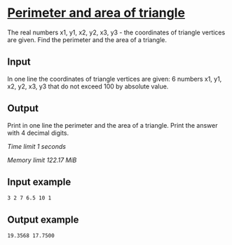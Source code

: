 # [Perimeter and area of triangle](https://www.e-olymp.com/en/contests/8947/problems/77343)

The real numbers x1, y1, x2, y2, x3, y3 - the coordinates of triangle vertices are given. Find the perimeter and the area of a triangle.

## Input

In one line the coordinates of triangle vertices are given: 6 numbers x1, y1, x2, y2, x3, y3 that do not exceed 100 by absolute value.

## Output

Print in one line the perimeter and the area of a triangle. Print the answer with 4 decimal digits.

_Time limit 1 seconds_

_Memory limit 122.17 MiB_

## Input example
```
3 2 7 6.5 10 1
```

## Output example
```
19.3568 17.7500
```
